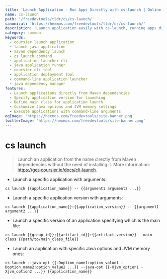 ```yaml
---
title: 'Launch Application - Run Apps Directly with cs-launch | Online Free DevTools by Hexmos'
name: cs-launch
path: '/freedevtools/tldr/cs/cs-launch/'
canonical: 'https://hexmos.com/freedevtools/tldr/cs/cs-launch/'
description: 'Launch application easily with cs-launch, running apps directly from Maven dependencies. Streamline development workflow. Free online tool, no registration required.'
category: common
keywords:
  - coursier launch application
  - launch java application
  - maven dependency launch
  - cs launch command
  - application launcher cli
  - java application runner
  - coursier cli tool
  - application deployment tool
  - command-line application launcher
  - java dependency manager
features:
  - Launch applications directly from Maven dependencies
  - Specify application version for launching
  - Define main class for application launch
  - Customize Java options and JVM memory settings
  - Execute applications with command-line arguments
ogImage: 'https://hexmos.com/freedevtools/site-banner.png'
twitterImage: 'https://hexmos.com/freedevtools/site-banner.png'
---
```


# cs launch

> Launch an application from the name directly from Maven dependencies without the need of installing it.
> More information: <https://get-coursier.io/docs/cli-launch>.

- Launch a specific application with arguments:

`cs launch {{application_name}} -- {{argument1 argument2 ...}}`

- Launch a specific application version with arguments:

`cs launch {{application_name}}:{{application_version}} -- {{argument1 argument2 ...}}`

- Launch a specific version of an application specifying which is the main file:

`cs launch {{group_id}}:{{artifact_id}}:{{artifact_version}} --main-class {{path/to/main_class_file}}`

- Launch an application with specific Java options and JVM memory ones:

`cs launch --java-opt {{-Doption_name1:option_value1 -Doption_name2:option_value2 ...}} --java-opt {{-Xjvm_option1 -Xjvm_option2 ...}} {{application_name}}`
